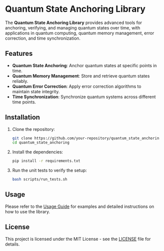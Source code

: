 
# Quantum State Anchoring Library

The **Quantum State Anchoring Library** provides advanced tools for anchoring, verifying, and managing quantum states over time, with applications in quantum computing, quantum memory management, error correction, and time synchronization.

## Features

- **Quantum State Anchoring**: Anchor quantum states at specific points in time.
- **Quantum Memory Management**: Store and retrieve quantum states reliably.
- **Quantum Error Correction**: Apply error correction algorithms to maintain state integrity.
- **Time Synchronization**: Synchronize quantum systems across different time points.

## Installation

1. Clone the repository:
   ```bash
   git clone https://github.com/your-repository/quantum_state_anchoring.git
   cd quantum_state_anchoring
   ```

2. Install the dependencies:
   ```bash
   pip install -r requirements.txt
   ```

3. Run the unit tests to verify the setup:
   ```bash
   bash scripts/run_tests.sh
   ```

## Usage

Please refer to the [Usage Guide](docs/usage.md) for examples and detailed instructions on how to use the library.

## License

This project is licensed under the MIT License - see the [LICENSE](LICENSE) file for details.
